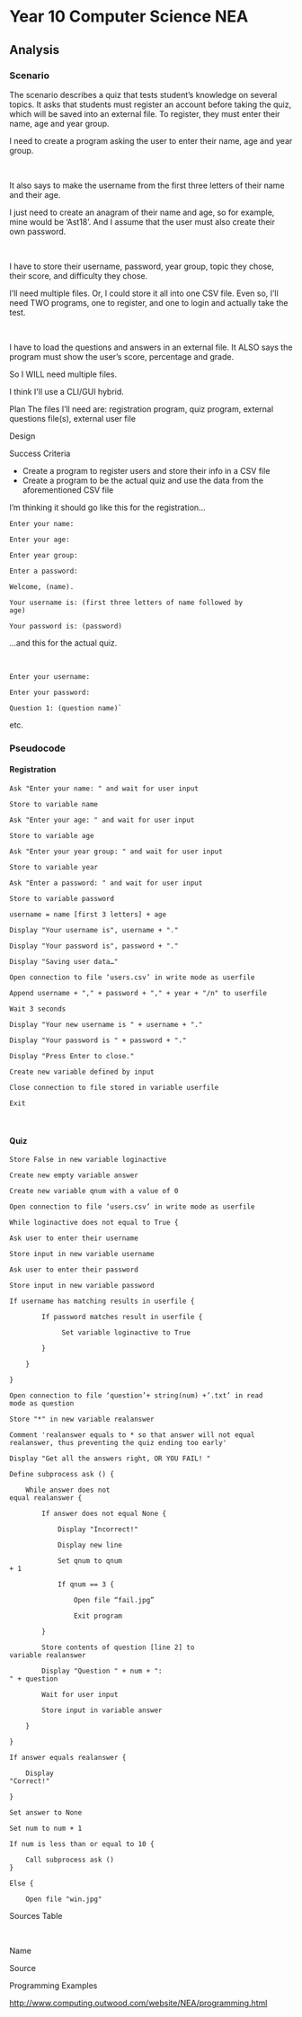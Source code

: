 # Year 10 Computer Science NEA

## Analysis

### Scenario

The scenario describes a quiz that tests student’s knowledge
on several topics. It asks that students must register an account before taking
the quiz, which will be saved into an external file. To register, they must
enter their name, age and year group.

I need to create a program asking the user to enter their
name, age and year group.

 

It also says to make the username from the first three letters of their name and their age.

I just need to create an anagram of their name and age, so
for example, mine would be ‘Ast18’. And I assume that the user must also create
their own password. 

 

I have to store their username, password, year group, topic
they chose, their score, and difficulty they chose.

I’ll need multiple files. Or, I could store it all into one
CSV file. Even so, I’ll need TWO programs, one to register, and one to login
and actually take the test.

 

I have to load the questions and answers in an external
file. It ALSO says the program must show the user’s score, percentage and
grade.

So I WILL need multiple files.


I think I'll use a CLI/GUI hybrid.


Plan
The files I’ll need are: registration program, quiz program,
external questions file(s), external user file

Design

Success Criteria

* Create a program to register users and store their info in a CSV file
* Create a program to be the actual quiz and use the data from the aforementioned CSV
file



I’m thinking it should go like this for the registration…


```
Enter your name:

Enter your age:

Enter year group:

Enter a password:

Welcome, (name).

Your username is: (first three letters of name followed by
age)

Your password is: (password)
```


…and this for the actual quiz.

 

```
Enter your username: 

Enter your password:

Question 1: (question name)`
```
etc.




### Pseudocode

#### Registration 


```
Ask "Enter your name: " and wait for user input

Store to variable name

Ask "Enter your age: " and wait for user input

Store to variable age

Ask "Enter your year group: " and wait for user input

Store to variable year 

Ask "Enter a password: " and wait for user input

Store to variable password

username = name [first 3 letters] + age

Display "Your username is", username + "."

Display "Your password is", password + "."

Display "Saving user data…"

Open connection to file ‘users.csv’ in write mode as userfile

Append username + "," + password + "," + year + "/n" to userfile

Wait 3 seconds

Display "Your new username is " + username + "."

Display "Your password is " + password + "."

Display "Press Enter to close."

Create new variable defined by input

Close connection to file stored in variable userfile

Exit

```



 

#### Quiz

```
Store False in new variable loginactive

Create new empty variable answer

Create new variable qnum with a value of 0

Open connection to file ‘users.csv’ in write mode as userfile

While loginactive does not equal to True { 

Ask user to enter their username

Store input in new variable username

Ask user to enter their password

Store input in new variable password

If username has matching results in userfile {

        If password matches result in userfile {

             Set variable loginactive to True

        }

    }

}

Open connection to file ‘question’+ string(num) +’.txt’ in read
mode as question

Store "*" in new variable realanswer

Comment 'realanswer equals to * so that answer will not equal
realanswer, thus preventing the quiz ending too early'

Display "Get all the answers right, OR YOU FAIL! "

Define subprocess ask () {

    While answer does not
equal realanswer {

        If answer does not equal None {

            Display "Incorrect!"

            Display new line

            Set qnum to qnum
+ 1

            If qnum == 3 {

                Open file “fail.jpg”

                Exit program

        }

        Store contents of question [line 2] to
variable realanswer

        Display "Question " + num + ":
" + question

        Wait for user input

        Store input in variable answer

    }

}

If answer equals realanswer {

    Display
"Correct!"

}

Set answer to None

Set num to num + 1

If num is less than or equal to 10 {

    Call subprocess ask ()
}

Else {

    Open file "win.jpg"
```

Sources Table         

 




  Name


  Source

 


  Programming Examples


  http://www.computing.outwood.com/website/NEA/programming.html
